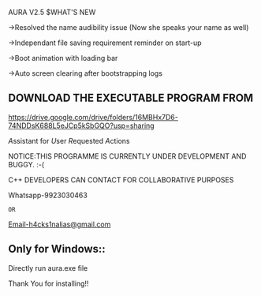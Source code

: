 AURA V2.5
$WHAT'S NEW

->Resolved the name audibility issue (Now she speaks your name as well)

->Independant file saving requirement reminder on start-up

->Boot animation with loading bar

->Auto screen clearing after bootstrapping logs

DOWNLOAD THE EXECUTABLE PROGRAM FROM
-


https://drive.google.com/drive/folders/16MBHx7D6-74NDDsK688L5eJCp5kSbGQO?usp=sharing






*A*ssistant for
*U*ser
*R*equested
*A*ctions

NOTICE:THIS PROGRAMME IS CURRENTLY UNDER DEVELOPMENT AND BUGGY. :-(


C++ DEVELOPERS CAN CONTACT FOR COLLABORATIVE PURPOSES


Whatsapp-9923030463
    
    
    OR


Email-h4cks1nalias@gmail.com


Only for Windows::
-

Directly run aura.exe file

  
  Thank You for installing!!
